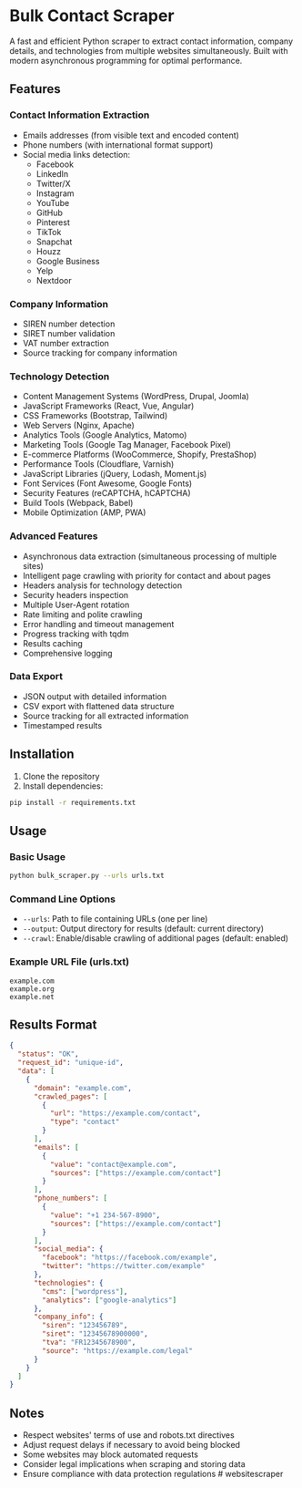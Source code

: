 # Bulk Contact Scraper

A fast and efficient Python scraper to extract contact information, company details, and technologies from multiple websites simultaneously. Built with modern asynchronous programming for optimal performance.

## Features

### Contact Information Extraction
- Emails addresses (from visible text and encoded content)
- Phone numbers (with international format support)
- Social media links detection:
  - Facebook
  - LinkedIn
  - Twitter/X
  - Instagram
  - YouTube
  - GitHub
  - Pinterest
  - TikTok
  - Snapchat
  - Houzz
  - Google Business
  - Yelp
  - Nextdoor

### Company Information
- SIREN number detection
- SIRET number validation
- VAT number extraction
- Source tracking for company information

### Technology Detection
- Content Management Systems (WordPress, Drupal, Joomla)
- JavaScript Frameworks (React, Vue, Angular)
- CSS Frameworks (Bootstrap, Tailwind)
- Web Servers (Nginx, Apache)
- Analytics Tools (Google Analytics, Matomo)
- Marketing Tools (Google Tag Manager, Facebook Pixel)
- E-commerce Platforms (WooCommerce, Shopify, PrestaShop)
- Performance Tools (Cloudflare, Varnish)
- JavaScript Libraries (jQuery, Lodash, Moment.js)
- Font Services (Font Awesome, Google Fonts)
- Security Features (reCAPTCHA, hCAPTCHA)
- Build Tools (Webpack, Babel)
- Mobile Optimization (AMP, PWA)

### Advanced Features
- Asynchronous data extraction (simultaneous processing of multiple sites)
- Intelligent page crawling with priority for contact and about pages
- Headers analysis for technology detection
- Security headers inspection
- Multiple User-Agent rotation
- Rate limiting and polite crawling
- Error handling and timeout management
- Progress tracking with tqdm
- Results caching
- Comprehensive logging

### Data Export
- JSON output with detailed information
- CSV export with flattened data structure
- Source tracking for all extracted information
- Timestamped results

## Installation

1. Clone the repository
2. Install dependencies:
```bash
pip install -r requirements.txt
```

## Usage

### Basic Usage
```bash
python bulk_scraper.py --urls urls.txt
```

### Command Line Options
- `--urls`: Path to file containing URLs (one per line)
- `--output`: Output directory for results (default: current directory)
- `--crawl`: Enable/disable crawling of additional pages (default: enabled)

### Example URL File (urls.txt)
```text
example.com
example.org
example.net
```

## Results Format

```json
{
  "status": "OK",
  "request_id": "unique-id",
  "data": [
    {
      "domain": "example.com",
      "crawled_pages": [
        {
          "url": "https://example.com/contact",
          "type": "contact"
        }
      ],
      "emails": [
        {
          "value": "contact@example.com",
          "sources": ["https://example.com/contact"]
        }
      ],
      "phone_numbers": [
        {
          "value": "+1 234-567-8900",
          "sources": ["https://example.com/contact"]
        }
      ],
      "social_media": {
        "facebook": "https://facebook.com/example",
        "twitter": "https://twitter.com/example"
      },
      "technologies": {
        "cms": ["wordpress"],
        "analytics": ["google-analytics"]
      },
      "company_info": {
        "siren": "123456789",
        "siret": "12345678900000",
        "tva": "FR12345678900",
        "source": "https://example.com/legal"
      }
    }
  ]
}
```

## Notes

- Respect websites' terms of use and robots.txt directives
- Adjust request delays if necessary to avoid being blocked
- Some websites may block automated requests
- Consider legal implications when scraping and storing data
- Ensure compliance with data protection regulations
#   w e b s i t e s c r a p e r  
 